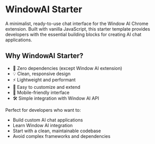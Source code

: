 # WindowAI Starter

A minimalist, ready-to-use chat interface for the Window AI Chrome extension. Built with vanilla JavaScript, this starter template provides developers with the essential building blocks for creating AI chat applications.

## Why WindowAI Starter?
- 🚀 Zero dependencies (except Window AI extension)
- 💡 Clean, responsive design
- ⚡ Lightweight and performant
- 🔧 Easy to customize and extend
- 📱 Mobile-friendly interface
- 🛠️ Simple integration with Window AI API

Perfect for developers who want to:
- Build custom AI chat applications
- Learn Window AI integration
- Start with a clean, maintainable codebase
- Avoid complex frameworks and dependencies
